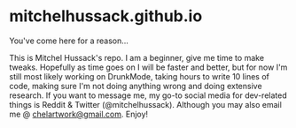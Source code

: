 # mitchelhussack.github.io
You've come here for a reason...


This is Mitchel Hussack's repo. I am a beginner, give me time to make tweaks. 
Hopefully as time goes on I will be faster and better, but for now I'm still most likely working
on DrunkMode, taking hours to write 10 lines of code, making sure I'm not doing anything wrong and 
doing extensive research. If you want to message me, my go-to social media for dev-related things is
Reddit & Twitter (@mitchelhussack). Although you may also email me @ chelartwork@gmail.com. Enjoy!
